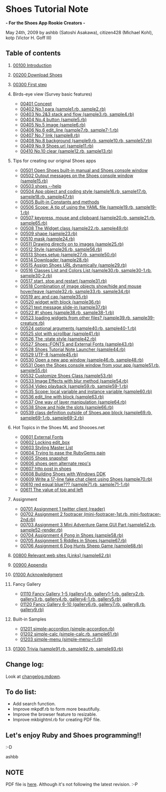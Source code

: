 Shoes Tutorial Note
===================
**- For the Shoes App Rookie Creators -**

May 24th, 2009 by ashbb (Satoshi Asakawa), citizen428 (Michael Kohl), kotp (Victor H. Goff III)

Table of contents
-----------------
1. [00100 Introduction](http://github.com/ashbb/shoes_tutorial_html/tree/master/mdowns/00100_Introduction.mdown)
2. [00200 Download Shoes](http://github.com/ashbb/shoes_tutorial_html/tree/master/mdowns/00200_Download_Shoes.mdown)
3. [00300 First step](http://github.com/ashbb/shoes_tutorial_html/tree/master/mdowns/00300_First_step.mdown)
4. Birds-eye view (Survey basic features)
	- [00401 Concept](http://github.com/ashbb/shoes_tutorial_html/tree/master/mdowns/00401_Concept.mdown)
	- [00402 No.1 para (sample1.rb, sample2.rb)](http://github.com/ashbb/shoes_tutorial_html/tree/master/mdowns/00402_No.1_para.mdown)
	- [00403 No.2&3 stack and flow (sample3.rb, sample4.rb)](http://github.com/ashbb/shoes_tutorial_html/tree/master/mdowns/00403_No.2_3_stack_and_flow.mdown)
	- [00404 No.4 button (sample5.rb)](http://github.com/ashbb/shoes_tutorial_html/tree/master/mdowns/00404_No.4_button.mdown)
	- [00405 No.5 image (sample6.rb)](http://github.com/ashbb/shoes_tutorial_html/tree/master/mdowns/00405_No.5_image.mdown)
	- [00406 No.6 edit\_line (sample7.rb, sample7-1.rb)](http://github.com/ashbb/shoes_tutorial_html/tree/master/mdowns/00406_No.6_edit__line.mdown)
	- [00407 No.7 link (sample8.rb)](http://github.com/ashbb/shoes_tutorial_html/tree/master/mdowns/00407_No.7_link.mdown)
	- [00408 No.8 background (sample9.rb, sample10.rb, sample57.rb)](http://github.com/ashbb/shoes_tutorial_html/tree/master/mdowns/00408_No.8_background.mdown)
	- [00409 No.9 Shoes.url (sample11.rb)](http://github.com/ashbb/shoes_tutorial_html/tree/master/mdowns/00409_No.9_Shoes.url.mdown)
	- [00410 No.10 clear (sample12.rb, sample13.rb)](http://github.com/ashbb/shoes_tutorial_html/tree/master/mdowns/00410_No.10_clear.mdown)
5. Tips for creating our original Shoes apps
	- [00501 Open Shoes built-in manual and Shoes console window](http://github.com/ashbb/shoes_tutorial_html/tree/master/mdowns/00501_Open_Shoes_built-in_manual_and_Shoes_console_window.mdown)
	- [00502 Output messages on the Shoes console window (sample15.rb)](http://github.com/ashbb/shoes_tutorial_html/tree/master/mdowns/00502_Output_messages_on_the_Shoes_console_window.mdown)
	- [00503 shoes --help](http://github.com/ashbb/shoes_tutorial_html/tree/master/mdowns/00503_shoes_--help.mdown)
	- [00504 App object and coding style (sample16.rb, sample17.rb, sample18.rb, sample47.rb)](http://github.com/ashbb/shoes_tutorial_html/tree/master/mdowns/00504_App_object_and_coding_style.mdown)
	- [00505 Built-in Constants and methods](http://github.com/ashbb/shoes_tutorial_html/tree/master/mdowns/00505_Built-in_Constants_and_methods.mdown)
	- [00506 Scope: A tip of using the YAML file (sample19.rb, sample19-1.rb)](http://github.com/ashbb/shoes_tutorial_html/tree/master/mdowns/00506_Scope__A_tip_of_using_the_YAML_file.mdown)
	- [00507 keypress, mouse and clipboard (sample20.rb, sample21.rb, sample65.rb)](http://github.com/ashbb/shoes_tutorial_html/tree/master/mdowns/00507_keypress,_mouse_and_clipboard.mdown)
	- [00508 The Widget class (sample22.rb, sample49.rb)](http://github.com/ashbb/shoes_tutorial_html/tree/master/mdowns/00508_The_Widget_class.mdown)
	- [00509 shape (sample23.rb)](http://github.com/ashbb/shoes_tutorial_html/tree/master/mdowns/00509_shape.mdown)
	- [00510 mask (sample24.rb)](http://github.com/ashbb/shoes_tutorial_html/tree/master/mdowns/00510_mask.mdown)
	- [00511 Drawing directly on to images (sample25.rb)](http://github.com/ashbb/shoes_tutorial_html/tree/master/mdowns/00511_Drawing_directly_on_to_images.mdown)
	- [00512 Style (sample26.rb, sample56.rb)](http://github.com/ashbb/shoes_tutorial_html/tree/master/mdowns/00512_Style.mdown)
	- [00513 Shoes.setup (sample27.rb, sample50.rb)](http://github.com/ashbb/shoes_tutorial_html/tree/master/mdowns/00513_Shoes.setup.mdown)
	- [00514 Downloader (sample28.rb)](http://github.com/ashbb/shoes_tutorial_html/tree/master/mdowns/00514_Downloader.mdown)
	- [00515 Assign Shoes URL dynamically (sample29.rb)](http://github.com/ashbb/shoes_tutorial_html/tree/master/mdowns/00515_Assign_Shoes_URL_dynamically.mdown)
	- [00516 Classes List and Colors List (sample30.rb, sample30-1.rb, sample30-2.rb)](http://github.com/ashbb/shoes_tutorial_html/tree/master/mdowns/00516_Classes_List_and_Colors_List.mdown)
	- [00517 start, stop and restart (sample31.rb)](http://github.com/ashbb/shoes_tutorial_html/tree/master/mdowns/00517_start,_stop_and_restart.mdown)
	- [00518 Combination of image objects show/hide and mouse hover/leave (sample32.rb, sample33.rb, sample34.rb)](http://github.com/ashbb/shoes_tutorial_html/tree/master/mdowns/00518_Combination_of_image_objects_show_hide_and_mouse_hover_leave.mdown)
	- [00519 arc and cap (sample35.rb)](http://github.com/ashbb/shoes_tutorial_html/tree/master/mdowns/00519_arc_and_cap.mdown)
	- [00520 widget with block (sample36.rb)](http://github.com/ashbb/shoes_tutorial_html/tree/master/mdowns/00520_widget_with_block.mdown)
	- [00521 text message slide-in (sample37.rb)](http://github.com/ashbb/shoes_tutorial_html/tree/master/mdowns/00521_text_message_slide-in.mdown)
	- [00522 #! shoes (sample38.rb, sample38-1.rb)](http://github.com/ashbb/shoes_tutorial_html/tree/master/mdowns/00522____shoes.mdown)
	- [00523 loading widgets from other files? (sample39.rb, sample39-creature.rb)](http://github.com/ashbb/shoes_tutorial_html/tree/master/mdowns/00523_loading_widgets_from_other_files_.mdown)
	- [00524 optional arguments (sample40.rb, sample40-1.rb)](http://github.com/ashbb/shoes_tutorial_html/tree/master/mdowns/00524_optional_arguments.mdown)
	- [00525 slot with scrollbar (sample41.rb)](http://github.com/ashbb/shoes_tutorial_html/tree/master/mdowns/00525_slot_with_scrollbar.mdown)
	- [00526 The :state style (sample42.rb)](http://github.com/ashbb/shoes_tutorial_html/tree/master/mdowns/00526_The__state_style.mdown)
	- [00527 Shoes::FONTS and External Fonts (sample43.rb)](http://github.com/ashbb/shoes_tutorial_html/tree/master/mdowns/00527_Shoes__FONTS_and_External_Fonts.mdown)
	- [00528 Shoes Tutorial Note Launcher (sample44.rb)](http://github.com/ashbb/shoes_tutorial_html/tree/master/mdowns/00528_Shoes_Tutorial_Note_Launcher.mdown)
	- [00529 UTF-8 (sample45.rb)](http://github.com/ashbb/shoes_tutorial_html/tree/master/mdowns/00529_UTF-8.mdown)
	- [00530 Open a new app window (sample46.rb, sample48.rb)](http://github.com/ashbb/shoes_tutorial_html/tree/master/mdowns/00530_Open_a_new_app_window.mdown)
	- [00531 Open the Shoes console window from your app (sample51.rb, sample55.rb)](http://github.com/ashbb/shoes_tutorial_html/tree/master/mdowns/00531_Open_the_Shoes_console_window_from_your_app.mdown)
	- [00532 Customize Shoes Class (sample53.rb)](http://github.com/ashbb/shoes_tutorial_html/tree/master/mdowns/00532_Customize_Shoes_Class.mdown)
	- [00533 Image Effects with blur method (sample54.rb)](http://github.com/ashbb/shoes_tutorial_html/tree/master/mdowns/00533_Image_Effects_with_blur_method.mdown)
	- [00534 Video playback (sample59.rb, sample59-1.rb)](http://github.com/ashbb/shoes_tutorial_html/tree/master/mdowns/00534_Video_playback.mdown)
	- [00535 Scope: local variable and instance variable (sample60.rb)](http://github.com/ashbb/shoes_tutorial_html/tree/master/mdowns/00535_Scope__local_variable_and_instance_variable.mdown)
	- [00536 edit_line with block (sample63.rb)](http://github.com/ashbb/shoes_tutorial_html/tree/master/mdowns/00536_edit_line_with_block.mdown)
	- [00537 One way of layer manipulation (sample64.rb)](http://github.com/ashbb/shoes_tutorial_html/tree/master/mdowns/00537_One_way_of_layer_manipulation.mdown)
	- [00538 Show and hide the slots (sample66.rb)](http://github.com/ashbb/shoes_tutorial_html/tree/master/mdowns/00538_Show_and_hide_the_slots.mdown)
	- [00539 class definition outside of Shoes.app block (sample69.rb, sample69-1.rb, sample69-2.rb)](http://github.com/ashbb/shoes_tutorial_html/tree/master/mdowns/00539_class_definition_outside_of_Shoes.app_block.mdown)
6. Hot Topics in the Shoes ML and Shoooes.net
	- [00601 External Fonts](http://github.com/ashbb/shoes_tutorial_html/tree/master/mdowns/00601_External_Fonts.mdown)
	- [00602 Locking edit\_box](http://github.com/ashbb/shoes_tutorial_html/tree/master/mdowns/00602_Locking_edit__box.mdown)
	- [00603 Styling Master List](http://github.com/ashbb/shoes_tutorial_html/tree/master/mdowns/00603_Styling_Master_List.mdown)
	- [00604 Trying to ease the RubyGems pain](http://github.com/ashbb/shoes_tutorial_html/tree/master/mdowns/00604_Trying_to_ease_the_RubyGems_pain.mdown)
	- [00605 Shoes snapshot](http://github.com/ashbb/shoes_tutorial_html/tree/master/mdowns/00605_Shoes_snapshot.mdown)
	- [00606 shoes gem alternate repo's](http://github.com/ashbb/shoes_tutorial_html/tree/master/mdowns/00606_shoes_gem_alternate_repo's.mdown)
	- [00607 http post in shoes](http://github.com/ashbb/shoes_tutorial_html/tree/master/mdowns/00607_http_post_in_shoes.mdown)
	- [00608 Building Shoes with Windows DDK](http://github.com/ashbb/shoes_tutorial_html/tree/master/mdowns/00608_Building_Shoes_with_Windows_DDK.mdown)
	- [00609 Write a 17-line fake chat client using Shoes (sample70.rb)](http://github.com/ashbb/shoes_tutorial_html/tree/master/mdowns/00609_Write_a_17-line_fake_chat_client_using_Shoes.mdown)
	- [00610 red equal blue??? (sample71.rb, sample71-1.rb)](http://github.com/ashbb/shoes_tutorial_html/tree/master/mdowns/00610_red_equal_blue___.mdown)
	- [00611 The value of top and left](http://github.com/ashbb/shoes_tutorial_html/tree/master/mdowns/00611_The_value_of_top_and_left.mdown)
7. Assignment
	- [00701 Assignment 1 twitter client (reader)](http://github.com/ashbb/shoes_tutorial_html/tree/master/mdowns/00701_Assignment_1_twitter_client__reader_.mdown)
	- [00702 Assignment 2 footracer (mini-footracer-1st.rb, mini-footracer-2nd.rb)](http://github.com/ashbb/shoes_tutorial_html/tree/master/mdowns/00702_Assignment_2_footracer.mdown)
	- [00703 Assignment 3 Mini Adventure Game GUI Part (sample52.rb, sample52-render.rb)](http://github.com/ashbb/shoes_tutorial_html/tree/master/mdowns/00703_Assignment_3_Mini_Adventure_Game_GUI_Part.mdown)
	- [00704 Assignment 4 Pong in Shoes (sample58.rb)](http://github.com/ashbb/shoes_tutorial_html/tree/master/mdowns/00704_Assignment_4_Pong_in_Shoes.mdown)
	- [00705 Assignment 5 Riddles in Shoes (sample67.rb)](http://github.com/ashbb/shoes_tutorial_html/tree/master/mdowns/00705_Assignment_5_Riddles_in_Shoes.mdown)
	- [00706 Assignment 6 Dog Hunts Sheep Game (sample68.rb)](http://github.com/ashbb/shoes_tutorial_html/tree/master/mdowns/00706_Assignment_6_Dog_Hunts_Sheep_Game.mdown)
8. [00800 Relevant web sites (Links) (sample62.rb)](http://github.com/ashbb/shoes_tutorial_html/tree/master/mdowns/00800_Relevant_web_sites__Links_.mdown)
9. [00900 Appendix](http://github.com/ashbb/shoes_tutorial_html/tree/master/mdowns/00900_Appendix.mdown)
10. [01000 Acknowledgment](http://github.com/ashbb/shoes_tutorial_html/tree/master/mdowns/01000_Acknowledgment.mdown)
11. Fancy Gallery
	- [01110 Fancy Gallery 1-5 (gallery1.rb, gallery1-1.rb, gallery2.rb, gallery3.rb, gallery4.rb, gallery4-1.rb, gallery5.rb)](http://github.com/ashbb/shoes_tutorial_html/tree/master/mdowns/01110_Fancy_Gallery_1-5.mdown)
	- [01120 Fancy Gallery 6-10 (gallery6.rb, gallery7.rb, gallery8.rb, gallery9.rb)](http://github.com/ashbb/shoes_tutorial_html/tree/master/mdowns/01120_Fancy_Gallery_6-10.mdown)
12. Built-in Samples

	- [01201 simple-accordion (simple-accordion.rb)](http://github.com/ashbb/shoes_tutorial_html/tree/master/mdowns/01201_simple-accordion.mdown)
	- [01202 simple-calc (simple-calc.rb, sample61.rb)](http://github.com/ashbb/shoes_tutorial_html/tree/master/mdowns/01202_simple-calc.mdown)
	- [01203 simple-menu (simple-menu-r1.rb)](http://github.com/ashbb/shoes_tutorial_html/tree/master/mdowns/01203_simple-menu.mdown)
13. [01300 Trivia (sample91.rb, sample92.rb, sample93.rb)](http://github.com/ashbb/shoes_tutorial_html/tree/master/mdowns/01300_Trivia.mdown)

Change log:
-----------
Look at [changelog.mdown](http://github.com/ashbb/shoes_tutorial_html/blob/master/changelog.mdown).

To do list:
-----------
+ Add search function.
+ Improve mkpdf.rb to form more beautifully.
+ Improve the browser feature to resizable.
+ Improve mkbightml.rb for creating PDF file.

Let's enjoy Ruby and Shoes programming!!
----------------------------------------
:-D

ashbb


NOTE
----
PDF file is [here](http://github.com/ashbb/shoes_tutorial/tree). Although it's not following the latest revision. :-P
